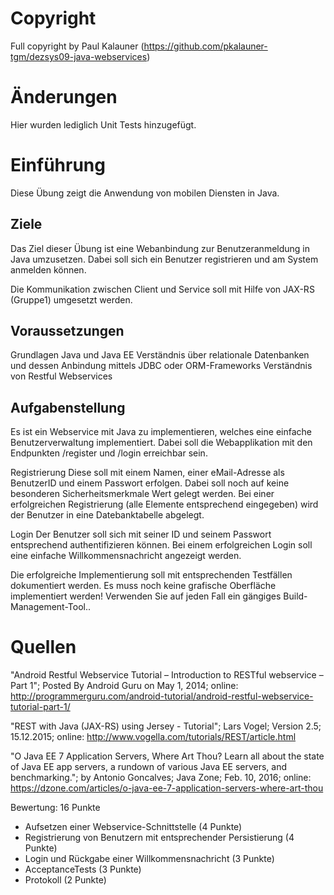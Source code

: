 # Copyright
Full copyright by Paul Kalauner (https://github.com/pkalauner-tgm/dezsys09-java-webservices)

# Änderungen
Hier wurden lediglich Unit Tests hinzugefügt.

# Einführung

Diese Übung zeigt die Anwendung von mobilen Diensten in Java.

## Ziele

Das Ziel dieser Übung ist eine Webanbindung zur Benutzeranmeldung in Java umzusetzen. Dabei soll sich ein Benutzer registrieren und am System anmelden können.

Die Kommunikation zwischen Client und Service soll mit Hilfe von JAX-RS (Gruppe1) umgesetzt werden.

## Voraussetzungen

Grundlagen Java und Java EE
Verständnis über relationale Datenbanken und dessen Anbindung mittels JDBC oder ORM-Frameworks
Verständnis von Restful Webservices

## Aufgabenstellung

Es ist ein Webservice mit Java zu implementieren, welches eine einfache Benutzerverwaltung implementiert. Dabei soll die Webapplikation mit den Endpunkten /register und /login erreichbar sein.

Registrierung
Diese soll mit einem Namen, einer eMail-Adresse als BenutzerID und einem Passwort erfolgen. Dabei soll noch auf keine besonderen Sicherheitsmerkmale Wert gelegt werden. Bei einer erfolgreichen Registrierung (alle Elemente entsprechend eingegeben) wird der Benutzer in eine Datebanktabelle abgelegt.

Login
Der Benutzer soll sich mit seiner ID und seinem Passwort entsprechend authentifizieren können. Bei einem erfolgreichen Login soll eine einfache Willkommensnachricht angezeigt werden.

Die erfolgreiche Implementierung soll mit entsprechenden Testfällen dokumentiert werden. Es muss noch keine grafische Oberfläche implementiert werden! Verwenden Sie auf jeden Fall ein gängiges Build-Management-Tool..

# Quellen

"Android Restful Webservice Tutorial – Introduction to RESTful webservice – Part 1"; Posted By Android Guru on May 1, 2014; online: http://programmerguru.com/android-tutorial/android-restful-webservice-tutorial-part-1/

"REST with Java (JAX-RS) using Jersey - Tutorial"; Lars Vogel; Version 2.5; 15.12.2015; online: http://www.vogella.com/tutorials/REST/article.html

"O Java EE 7 Application Servers, Where Art Thou? Learn all about the state of Java EE app servers, a rundown of various Java EE servers, and benchmarking."; by Antonio Goncalves; Java Zone; Feb. 10, 2016; online: https://dzone.com/articles/o-java-ee-7-application-servers-where-art-thou

Bewertung: 16 Punkte
- Aufsetzen einer Webservice-Schnittstelle (4 Punkte)
- Registrierung von Benutzern mit entsprechender Persistierung (4 Punkte)
- Login und Rückgabe einer Willkommensnachricht (3 Punkte)
- AcceptanceTests (3 Punkte)
- Protokoll (2 Punkte)
